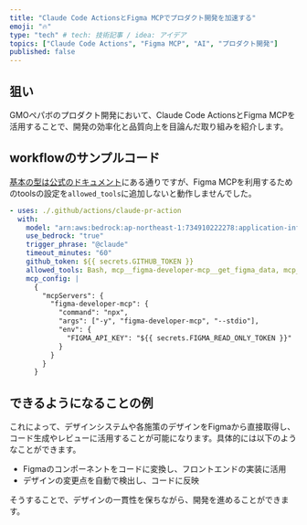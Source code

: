 ```yaml
---
title: "Claude Code ActionsとFigma MCPでプロダクト開発を加速する"
emoji: "🔥"
type: "tech" # tech: 技術記事 / idea: アイデア
topics: ["Claude Code Actions", "Figma MCP", "AI", "プロダクト開発"]
published: false
---
```


## 狙い
GMOペパボのプロダクト開発において、Claude Code ActionsとFigma MCPを活用することで、開発の効率化と品質向上を目論んだ取り組みを紹介します。

## workflowのサンプルコード
[基本の型は公式のドキュメント](https://docs.anthropic.com/ja/docs/claude-code/github-actions#:~:text=4-,%E3%83%AF%E3%83%BC%E3%82%AF%E3%83%95%E3%83%AD%E3%83%BC%E3%83%95%E3%82%A1%E3%82%A4%E3%83%AB%E3%82%92%E4%BD%9C%E6%88%90,-%E3%82%AF%E3%83%A9%E3%82%A6%E3%83%89%E3%83%97%E3%83%AD%E3%83%90%E3%82%A4%E3%83%80%E3%83%BC)にある通りですが、Figma MCPを利用するためのtoolsの設定を`allowed_tools`に追加しないと動作しませんでした。
```yaml
- uses: ./.github/actions/claude-pr-action
  with:
    model: "arn:aws:bedrock:ap-northeast-1:734910222278:application-inference-profile/uld9882hm4ml"
    use_bedrock: "true"
    trigger_phrase: "@claude"
    timeout_minutes: "60"
    github_token: ${{ secrets.GITHUB_TOKEN }}
    allowed_tools: Bash, mcp__figma-developer-mcp__get_figma_data, mcp__figma-developer-mcp__download_figma_images
    mcp_config: |
      {
        "mcpServers": {
          "figma-developer-mcp": {
            "command": "npx",
            "args": ["-y", "figma-developer-mcp", "--stdio"],
            "env": {
              "FIGMA_API_KEY": "${{ secrets.FIGMA_READ_ONLY_TOKEN }}"
            }
          }
        }
      }
```

## できるようになることの例
これによって、デザインシステムや各施策のデザインをFigmaから直接取得し、コード生成やレビューに活用することが可能になります。具体的には以下のようなことができます。
- Figmaのコンポーネントをコードに変換し、フロントエンドの実装に活用
- デザインの変更点を自動で検出し、コードに反映

そうすることで、デザインの一貫性を保ちながら、開発を進めることができます。
